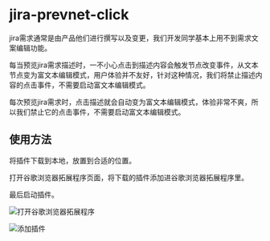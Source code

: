# jira-prevnet-click

jira需求通常是由产品他们进行撰写以及变更，我们开发同学基本上用不到需求文案编辑功能。

每当预览jira需求描述时，一不小心点击到描述内容会触发节点改变事件，从文本节点变为富文本编辑模式，用户体验并不友好，针对这种情况，我们将禁止描述内容的点击事件，不需要启动富文本编辑模式。

每次预览jira需求时，点击描述就会自动变为富文本编辑模式，体验非常不爽，所以我们禁止它的点击事件，不需要启动富文本编辑模式。


## 使用方法

将插件下载到本地，放置到合适的位置。

打开谷歌浏览器拓展程序页面，将下载的插件添加进谷歌浏览器拓展程序里。

最后启动插件。

![打开谷歌浏览器拓展程序](https://github.com/jianpiao/jira-prevnet-click/images/open.png)

![添加插件](https://github.com/jianpiao/jira-prevnet-click/images/extensions.png)
